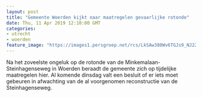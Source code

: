 ```yaml
---
layout: post
title: "Gemeente Woerden kijkt naar maatregelen gevaarlijke rotonde"
date: Thu, 11 Apr 2019 12:10:00 GMT
categories: 
- utrecht 
- woerden 
feature_image: "https://images1.persgroep.net/rcs/LkSAw380Wv6TGJs9_NJ22b_1fYk/diocontent/145291017/_fitwidth/400/?appId=21791a8992982cd8da851550a453bd7f&quality=0.7"
---
```


Na het zoveelste ongeluk op de rotonde van de Minkemalaan- Steinhagenseweg in Woerden beraadt de gemeente zich op tijdelijke maatregelen hier. Al komende dinsdag valt een besluit of er iets moet gebeuren in afwachting van de al voorgenomen reconstructie van de Steinhagenseweg.

